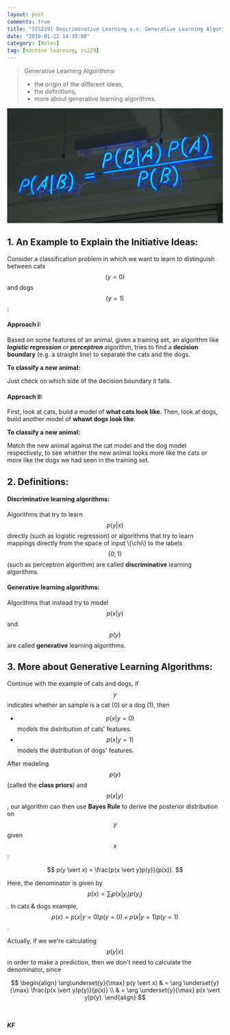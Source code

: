 ```yaml
---
layout: post
comments: true
title: "[CS229] Descriminative Learning v.s. Generative Learning Algorithm"
date: "2019-01-22 14:30:00"
category: [Notes]
tag: [machine learning, cs229]
---
```


> Generative Learning Algorithms:
> - the origin of the different ideas, 
> - the definitions,
> - more about generative learning algorithms.



![](/public/img/20190122-bayes-theorem.jpg)

<!--more-->

## 1. An Example to Explain the Initiative Ideas:
Consider a classification problem in which we want to learn to distinguish between cats $$(y=0)$$ and dogs $$(y=1)$$:

#### **Approach I:** 

Based on some features of an animal, given a training set, an algorithm like ***logistic regression*** or ***perceptron*** algorithm, tries to find a **decision boundary** (e.g. a straight line) to separate the cats and the dogs. 

**To classify a new animal:** 

Just check on which side of the decision boundary it falls.

#### **Approach II:**

First, look at cats, build a model of **what cats look like**. Then, look at dogs, build another model of **whawt dogs look like**.

**To classify a new animal:**
    
Match the new animal against the cat model and the dog model respectively, to see whether the new animal looks more like the cats or more like the dogs we had seen in the training set.

## 2. Definitions:
#### **Discriminative** learning algorithms:

Algorithms that try to learn $$p(y \vert x)$$ directly (such as logistic regression) or algorithms that try to learn mappings directly from the space of input \\(\chi\\) to the labels $$\{0,1\}$$ (such as perceptron algorithm) are called **discriminative** learning algorithms.

#### **Generative** learning algorithms:
    
Algorithms that instead try to model $$p(x \vert y)$$ and $$p(y)$$ are called **generative** learning algorithms.
    
## 3. More about Generative Learning Algorithms:

Continue with the example of cats and dogs, if $$y$$ indicates whether an sample is a cat (0) or a dog (1), then 
- $$p(x \vert y=0)$$ models the distribution of cats' features.
- $$p(x \vert y=1)$$ models the distribution of dogs' features.

After modeling $$p(y)$$ (called the **class priors**) and $$p(x \vert y)$$, our algorithm can then use **Bayes Rule** to derive the posterior distribution on $$y$$ given $$x$$:

$$ p(y \vert x) = \frac{p(x \vert y)p(y)}{p(x)}. $$

Here, the denominator is given by $$p(x)=\sum_i p(x \vert y_i)p(y_i)$$. In cats & dogs example, $$p(x)=p(x \vert y=0)p(y=0)+p(x \vert y=1)p(y=1)$$.

Actually, if we we're calculating $$p(y \vert x)$$ in order to make a prediction, then we don't need to calculate the denominator, since


$$
\begin{align}
\arg\underset{y}{\max} p(y \vert x) & = \arg \underset{y}{\max} \frac{p(x \vert y)p(y)}{p(x)} \\
& = \arg \underset{y}{\max} p(x \vert y)p(y).
\end{align}
$$


<br><br>***KF***
